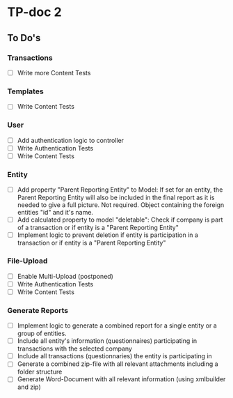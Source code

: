 # TP-doc 2

## To Do's

### Transactions
- [ ] Write more Content Tests

### Templates
- [ ] Write Content Tests

### User
- [ ] Add authentication logic to controller
- [ ] Write Authentication Tests
- [ ] Write Content Tests

### Entity
- [ ] Add property "Parent Reporting Entity" to Model: If set for an entity, the Parent Reporting Entity will also be included in the final report as it is needed to give a full picture. Not required. Object containing the foreign entities "id" and it's name.
- [ ] Add calculated property to model "deletable": Check if company is part of a transaction or if entity is a "Parent Reporting Entity"
- [ ] Implement logic to prevent deletion if entity is participation in a transaction or if entity is a "Parent Reporting Entity"

### File-Upload
- [ ] Enable Multi-Upload (postponed)
- [ ] Write Authentication Tests
- [ ] Write Content Tests

### Generate Reports
- [ ] Implement logic to generate a combined report for a single entity or a group of entities.
- [ ] Include all entity's information (questionnaires) participating in transactions with the selected company
- [ ] Include all transactions (questionnaries) the entity is participating in
- [ ] Generate a combined zip-file with all relevant attachments including a folder structure
- [ ] Generate Word-Document with all relevant information (using xmlbuilder and zip)
